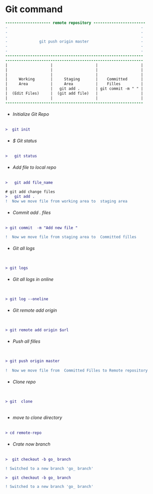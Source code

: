 # Git command

```diff
-------------------- remote repository -----------------------
-                                                           -
-                                                           - 
-                                                           -
-              git push origin master                       -   
-                                                           -
-                                                           -
-------------------------------------------------------------
-------------------------------------------------------------
|                   |                   |                   |
|                   |                   |                   |
|                   |                   |                   |
|     Working       |     Staging       |    Committed      |
|     Area          |     Area          |    Filles         |
|                   |   git add .       | git commit -m " " |    
|  (Edit Files)     |  (git add file)   |                   |
|                   |                   |                   |
-------------------------------------------------------------
 ```

- ###### Initialize Git Repo

```diff 
>  git init

```

- ###### $ Git status

```diff 
>   git status

```

- ###### Add  file to local repo

```diff 
>   git add file_name

# git add change files 
>   git add .  
!  Now we move file from working area to  staging area
```
- ###### Commit add . files

```diff 
> git commit  -m "Add new file "

!  Now we move file from staging area to  Committed filles 

```

- ###### Git all logs  

```diff 

> git logs


```

- ###### Git all logs  in online  

```diff

> git log --oneline

```
- ###### Git remote add origin

```diff

> git remote add origin $url


 ```

 - ######  Push all filles

```diff

> git push origin master
 
!  Now we move file from  Committed Filles to Remote repository

 ```

 - ######  Clone repo

```diff

> git  clone 
 
 ```

- ###### move to clone directory

```diff 
> cd remote-repo

```

- ###### Crate now branch

```diff 
>  git checkout -b go_ branch 

! Switched to a new branch 'go_ branch'

```

```diff 
>  git checkout -b go_ branch 

! Switched to a new branch 'go_ branch'

```

